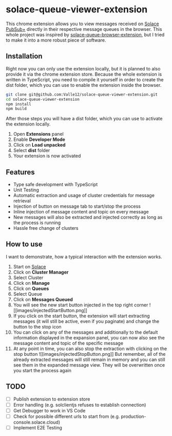 # solace-queue-viewer-extension

This chrome extension allows you to view messages received on [Solace PubSub+](https://solace.com/products/event-broker/software/) directly in their respective message queues in the browser. This whole project was inspired by [solace-queue-browser-extension](https://github.com/solacecommunity/solace-queue-browser-extension), but I tried to make it into a more robust piece of software.

## Installation

Right now you can only use the extension locally, but it is planned to also provide it via the chrome extension store. Because the whole extension is written in TypeScript, you need to compile it yourself in order to create the dist folder, which you can use to enable the extension inside the browser.

```bash
git clone git@github.com:Valle12/solace-queue-viewer-extension.git
cd solace-queue-viewer-extension
npm install
npm build
```

After those steps you will have a dist folder, which you can use to activate the extension locally.

1. Open **Extensions** panel
2. Enable **Developer Mode**
3. Click on **Load unpacked**
4. Select **dist** folder
5. Your extension is now activated

## Features

- Type safe development with TypeScript
- Unit Testing
- Automatic extraction and usage of cluster credentials for message retrieval
- Injection of button on message tab to start/stop the process
- Inline injection of message content and topic on every message
- New messages will also be extracted and injected correctly as long as the process is running
- Hassle free change of clusters

## How to use

I want to demonstrate, how a typical interaction with the extension works.

1. Start on [Solace](https://console.solace.cloud/)
2. Click on **Cluster Manager**
3. Select Cluster
4. Click on **Manage**
5. Click on **Queues**
6. Select Queue
7. Click on **Messages Queued**
8. You will see the new start button injected in the top right corner
   ![[images/injectedStartButton.png]]
9. If you click on the start button, the extension will start extracting messages (it will still be active, even if you paginate) and change the button to the stop icon
10. You can click on any of the messages and additionally to the default information displayed in the expansion panel, you can now also see the message content and topic of the specific message
11. At any point in time, you can also stop the extraction with clicking on the stop button
    ![[images/injectedStopButton.png]]
    But remember, all of the already extracted messages will still remain in memory and you can still see them in the expanded message view. They will be overwritten once you start the process again

## TODO

- [ ] Publish extension to extension store
- [ ] Error handling (e.g. solclientjs refuses to establish connection)
- [ ] Get Debugger to work in VS Code
- [ ] Check for possible different urls to start from (e.g. production-console.solace.cloud)
- [ ] Implement E2E Testing
